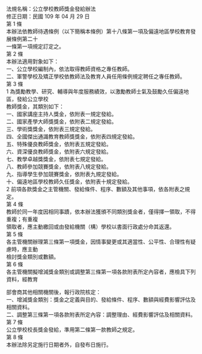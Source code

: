 法規名稱：公立學校教師獎金發給辦法  
修正日期：民國 109 年 04 月 29 日  
第 1 條  
本辦法依教師待遇條例（以下簡稱本條例）第十八條第一項及偏遠地區學校教育發展條例第二十  
一條第一項規定訂定之。  
第 2 條  
本辦法適用對象如下：  
一、公立學校編制內，依法取得教師資格之專任教師。  
二、軍警學校及矯正學校依教師法及教育人員任用條例規定聘任之專任教師。  
第 3 條  
1 為獎勵教學、研究、輔導與年度服務績效，以激勵教師士氣及鼓勵久任偏遠地區，發給公立學校  
教師獎金，其類別如下：  
一、國家講座主持人獎金，依附表一規定發給。  
二、國家產學大師獎獎金，依附表二規定發給。  
三、學術獎獎金，依附表三規定發給。  
四、全國傑出通識教育教師獎獎金，依附表四規定發給。  
五、特殊優良教師獎金，依附表五規定發給。  
六、資深優良教師獎金，依附表六規定發給。  
七、教學卓越獎獎金，依附表七規定發給。  
八、教師參加競賽獎金，依附表八規定發給。  
九、指導學生參加競賽獎金，依附表九規定發給。  
十、偏遠地區學校教師久任獎金，依附表十規定發給。  
2 前項各款獎金之主管機關、發給條件、程序、數額及其他事項，依各附表之規定。  
第 4 條  
教師於同一年度因相同事蹟，依本辦法獲頒不同類別獎金者，僅得擇一領取，不得重複；有重複  
領取者，應主動繳回或由發給機關（構）學校以書面行政處分命其返還。  
第 5 條  
各主管機關辦理第三條第一項獎金，因情事變更或其適當性、公平性、合理性有疑慮時，應主動  
檢討獎金類別或數額。  
第 6 條  
各主管機關擬增減獎金類別或調整第三條第一項各款附表所定內容者，應檢具下列資料，經教育  


部會商其他相關機關後，報行政院核定：  
一、增減獎金類別：獎金之定義與目的、發給條件、程序、數額與經費影響評估及相關資料。  
二、調整第三條第一項各款附表所定內容：調整理由、經費影響評估及相關資料。  
第 7 條  
公立學校校長獎金發給，準用第二條第一款教師之規定。  
第 8 條  
本辦法除另定施行日期者外，自發布日施行。  



